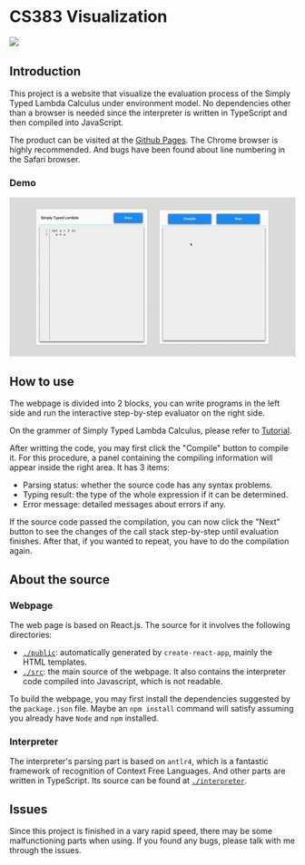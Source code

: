 # CS383 Visualization

![](https://img.shields.io/badge/browser-Chrome-brightgreen)

## Introduction

This project is a website that visualize the evaluation process of the Simply Typed Lambda Calculus under environment model. No dependencies other than a browser is needed since the interpreter is written in TypeScript and then compiled into JavaScript.

The product can be visited at the [Github Pages](https://wunschunreif.github.io/CS383-Visualization/). The Chrome browser is highly recommended. And bugs have been found about line numbering in the Safari browser.



### Demo

![](./imgs/demo.gif)



## How to use

The webpage is divided into 2 blocks, you can write programs in the left side and run the interactive step-by-step evaluator on the right side.

On the grammer of Simply Typed Lambda Calculus, please refer to [Tutorial](./tutorial/Tutorial.md).

After writting the code, you may first click the "Compile" button to compile it. For this procedure, a panel containing the compiling information will appear inside the right area. It has 3 items:

- Parsing status: whether the source code has any syntax problems.
- Typing result: the type of the whole expression if it can be determined.
- Error message: detailed messages about errors if any.

If the source code passed the compilation, you can now click the "Next" button to see the changes of the call stack step-by-step until evaluation finishes. After that, if you wanted to repeat, you have to do the compilation again.



## About the source

### Webpage

The web page is based on React.js. The source for it involves the following directories:

- [`./public`](./public/): automatically generated by `create-react-app`, mainly the HTML templates.
- [`./src`](./src/): the main source of the webpage. It also contains the interpreter code compiled into Javascript, which is not readable.

To build the webpage, you may first install the dependencies suggested by the `package.json` file. Maybe  an `npm install` command will satisfy assuming you already have `Node` and `npm` installed.



### Interpreter

The interpreter's parsing part is based on `antlr4`, which is a fantastic framework of recognition of Context Free Languages. And other parts are written in TypeScript. Its source can be found at [`./interpreter`](./interpreter/).



## Issues

Since this project is finished in a vary rapid speed, there may be some malfunctioning parts when using. If you found any bugs, please talk with me through the issues.

